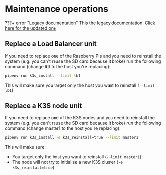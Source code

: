 # Maintenance operations

???+ error "Legacy documentation"
    This the legacy documentation. [Click here for the updated one](/)

## Replace a Load Balancer unit

If you need to replace one of the Raspberry PIs and you need to reinstall the system (e.g. you can't reuse the SD card
because it broke) run the following command (change lb1 to the host you're replacing):

```bash
pipenv run k3s_install --limit lb1
```

This will make sure you target only the host you want to reinstall (`--limit lb1`)

## Replace a K3S node unit

If you need to replace one of the K3S nodes and you need to reinstall the system (e.g. you can't reuse the SD card
because it broke) run the following command (change master1 to the host you're replacing):

```bash
pipenv run k3s_install -e k3s_reinstall=true --limit master1
```

This will make sure:

* You target only the host you want to reinstall (`--limit master1`)
* The node will not try to initialise a new K3S cluster (`-e k3s_reinstall=true`)
